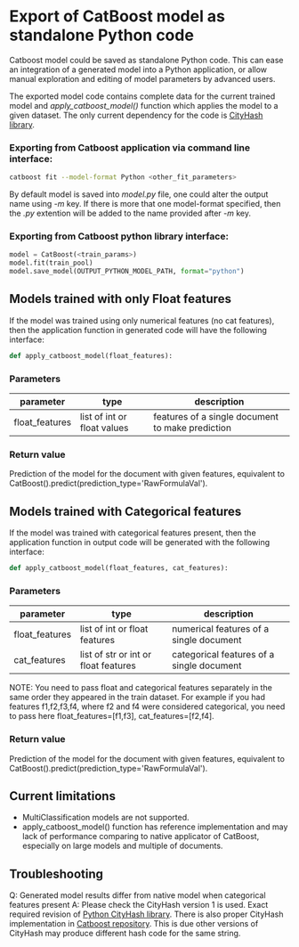 Export of CatBoost model as standalone Python code
==================================================

Catboost model could be saved as standalone Python code. This can ease an integration of a generated model into a Python application, or allow manual exploration and editing of model parameters by advanced users. 

The exported model code contains complete data for the current trained model and *apply_catboost_model()* function which applies the model to a given dataset. The only current dependency for the code is [CityHash library](https://github.com/Amper/cityhash/tree/4f02fe0ba78d4a6d1735950a9c25809b11786a56).


### Exporting from Catboost application via command line interface:

```bash
catboost fit --model-format Python <other_fit_parameters>
```

By default model is saved into *model.py* file, one could alter the output name using *-m* key. If there is more that one model-format specified, then the *.py* extention will be added to the name provided after *-m* key.


### Exporting from Catboost python library interface:

```python
model = CatBoost(<train_params>)
model.fit(train_pool)
model.save_model(OUTPUT_PYTHON_MODEL_PATH, format="python")
```


## Models trained with only Float features

If the model was trained using only numerical features (no cat features), then the application function in generated code will have the following interface:

```python
def apply_catboost_model(float_features):
```


### Parameters

| parameter      | type                       | description                                      |
|----------------|----------------------------|--------------------------------------------------|
| float_features | list of int or float values| features of a single document to make prediction |


### Return value

Prediction of the model for the document with given features, equivalent to CatBoost().predict(prediction_type='RawFormulaVal').


## Models trained  with Categorical features

If the model was trained with categorical features present, then the application function in output code will be generated with the following interface:

```python
def apply_catboost_model(float_features, cat_features):
```


### Parameters

| parameter      | type                                 | description                               |
|----------------|--------------------------------------|-------------------------------------------|
| float_features | list of int or float features        | numerical features of a single document   |
| cat_features   | list of str or int or float features | categorical features of a single document |

NOTE: You need to pass float and categorical features separately in the same order they appeared in the train dataset. For example if you had features f1,f2,f3,f4, where f2 and f4 were considered categorical, you need to pass here float_features=[f1,f3], cat_features=[f2,f4].


### Return value

Prediction of the model for the document with given features, equivalent to CatBoost().predict(prediction_type='RawFormulaVal').


## Current limitations
- MultiClassification models are not supported.
- apply_catboost_model() function has reference implementation and may lack of performance comparing to native applicator of CatBoost, especially on large models and multiple of documents.


## Troubleshooting

Q: Generated model results differ from native model when categorical features present
A: Please check the CityHash version 1 is used. Exact required revision of [Python CityHash library](%5BCityHash%20library%5D%28https://github.com/Amper/cityhash/tree/4f02fe0ba78d4a6d1735950a9c25809b11786a56%29). There is also proper CityHash implementation in [Catboost repository](https://github.com/catboost/catboost/tree/master/library/python/cityhash). This is due other versions of CityHash may produce different hash code for the same string.
